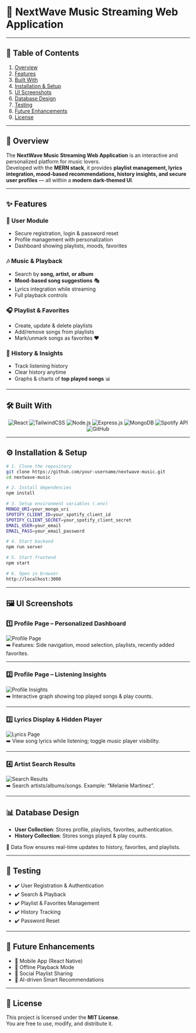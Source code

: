 # 🎵 NextWave Music Streaming Web Application    

---

## 📖 Table of Contents  
1. [Overview](#-overview)  
2. [Features](#-features)  
3. [Built With](#-built-with)  
4. [Installation & Setup](#️-installation--setup)  
5. [UI Screenshots](#-ui-screenshots)  
6. [Database Design](#-database-design)  
7. [Testing](#-testing)  
8. [Future Enhancements](#-future-enhancements)  
9. [License](#-license)  

---

## 📖 Overview  
The **NextWave Music Streaming Web Application** is an interactive and personalized platform for music lovers.  
Developed with the **MERN stack**, it provides **playlist management, lyrics integration, mood-based recommendations, history insights, and secure user profiles** — all within a **modern dark-themed UI**.  

---

## ✨ Features  

### 🔑 User Module  
- Secure registration, login & password reset  
- Profile management with personalization  
- Dashboard showing playlists, moods, favorites  

### 🎶 Music & Playback  
- Search by **song, artist, or album**  
- **Mood-based song suggestions** 🎭  
- Lyrics integration while streaming  
- Full playback controls  

### 🎧 Playlist & Favorites  
- Create, update & delete playlists  
- Add/remove songs from playlists  
- Mark/unmark songs as favorites ❤️  

### 📜 History & Insights  
- Track listening history  
- Clear history anytime  
- Graphs & charts of **top played songs** 📊  

---

## 🛠 Built With  

<p align="center">  
  <img src="https://img.shields.io/badge/Frontend-React-blue?logo=react" alt="React"/>  
  <img src="https://img.shields.io/badge/Styling-TailwindCSS-38B2AC?logo=tailwindcss" alt="TailwindCSS"/>  
  <img src="https://img.shields.io/badge/Backend-Node.js-green?logo=node.js" alt="Node.js"/>  
  <img src="https://img.shields.io/badge/Framework-Express.js-black?logo=express" alt="Express.js"/>  
  <img src="https://img.shields.io/badge/Database-MongoDB-4EA94B?logo=mongodb" alt="MongoDB"/>  
  <img src="https://img.shields.io/badge/API-Spotify-1DB954?logo=spotify" alt="Spotify API"/>  
  <img src="https://img.shields.io/badge/Version_Control-GitHub-181717?logo=github" alt="GitHub"/>  
</p>  

---

## ⚙️ Installation & Setup  

```bash
# 1. Clone the repository
git clone https://github.com/your-username/nextwave-music.git
cd nextwave-music

# 2. Install dependencies
npm install

# 3. Setup environment variables (.env)
MONGO_URI=your_mongo_uri
SPOTIFY_CLIENT_ID=your_spotify_client_id
SPOTIFY_CLIENT_SECRET=your_spotify_client_secret
EMAIL_USER=your_email
EMAIL_PASS=your_email_password

# 4. Start backend
npm run server

# 5. Start frontend
npm start

# 6. Open in browser
http://localhost:3000
```
---
## 🖼 UI Screenshots  

### 1️⃣ Profile Page – Personalized Dashboard  
![Profile Page](assets/profile1.png)  
➡️ Features: Side navigation, mood selection, playlists, recently added favorites.  

---

### 2️⃣ Profile Page – Listening Insights  
![Profile Insights](assets/profile2.png)  
➡️ Interactive graph showing top played songs & play counts.  

---

### 3️⃣ Lyrics Display & Hidden Player  
![Lyrics Page](assets/lyrics.png)  
➡️ View song lyrics while listening; toggle music player visibility.  

---

### 4️⃣ Artist Search Results  
![Search Results](assets/search.png)  
➡️ Search artists/albums/songs. Example: “Melanie Martinez”.  

---

## 📊 Database Design  

- **User Collection**: Stores profile, playlists, favorites, authentication.  
- **History Collection**: Stores songs played & play counts.  

📌 Data flow ensures real-time updates to history, favorites, and playlists.  

---

## 🧪 Testing  

- ✔️ User Registration & Authentication  
- ✔️ Search & Playback  
- ✔️ Playlist & Favorites Management  
- ✔️ History Tracking  
- ✔️ Password Reset  

---

## 🚀 Future Enhancements  

- 📱 Mobile App (React Native)  
- 🔄 Offline Playback Mode  
- 👥 Social Playlist Sharing  
- 🤖 AI-driven Smart Recommendations  

---

## 📜 License  

This project is licensed under the **MIT License**.  
You are free to use, modify, and distribute it.

